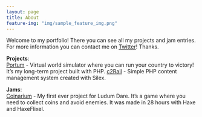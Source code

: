 ```yaml
---
layout: page
title: About
feature-img: "img/sample_feature_img.png"
---
```


Welcome to my portfolio! There you can see all my projects and jam entries. For more information you can contact me on [Twitter](https://twitter.com/dohxis)! Thanks.

**Projects**:<br />
[Portum](http://portumgame.com) - Virtual world simulator where you can run your country to victory! It’s my long-term project built with PHP.
[c2Rail](https://github.com/Dohxis/c2Rail) - Simple PHP content management system created with Silex.<br />

**Jams**:<br />
[Coinarium](http://ludumdare.com/compo/ludum-dare-31/?action=preview&uid=41073) - My first ever project for Ludum Dare. It’s a game where you need to collect coins and avoid enemies. It was made in 28 hours with Haxe and HaxeFlixel.
